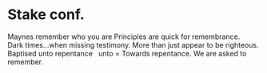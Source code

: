 # Stake conf.

Maynes remember who you are
Principles are quick for remembrance.  Dark times...when missing testimony. More than just appear to be righteous. Baptised unto repentance   unto = Towards repentance. We are asked to remember.
